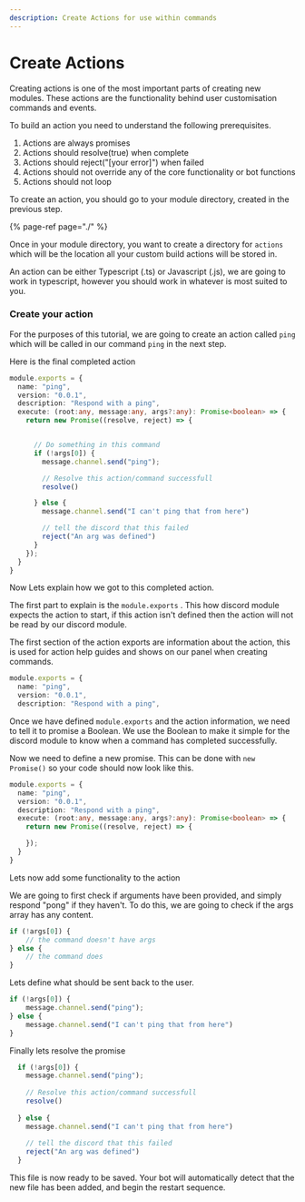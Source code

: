 ```yaml
---
description: Create Actions for use within commands
---
```


# Create Actions

Creating actions is one of the most important parts of creating new modules. These actions are the functionality behind user customisation commands and events. 

To build an action you need to understand the following prerequisites. 

1. Actions are always promises
2. Actions should resolve\(true\) when complete
3. Actions should reject\("\[your error\]"\) when failed
4. Actions should not override any of the core functionality or bot functions
5. Actions should not loop

To create an action, you should go to your module directory, created in the previous step. 

{% page-ref page="./" %}

Once in your module directory, you want to create a directory for `actions` which will be the location all your custom build actions will be stored in. 

An action can be either Typescript \(.ts\) or Javascript \(.js\), we are going to work in typescript, however you should work in whatever is most suited to you. 

### Create your action

For the purposes of this tutorial, we are going to create an action called `ping` which will be called in our command `ping` in the next step.

Here is the final completed action

```typescript
module.exports = {
  name: "ping",
  version: "0.0.1",
  description: "Respond with a ping",
  execute: (root:any, message:any, args?:any): Promise<boolean> => {
    return new Promise((resolve, reject) => {


      // Do something in this command
      if (!args[0]) {
        message.channel.send("ping");

        // Resolve this action/command successfull
        resolve()

      } else {
        message.channel.send("I can't ping that from here")

        // tell the discord that this failed
        reject("An arg was defined")
      }
    });
  }
}
```

Now Lets explain how we got to this completed action. 

The first part to explain is the `module.exports` . This how discord module expects the action to start, if this action isn't defined then the action will not be read by our discord module. 

The first section of the action exports are information about the action, this is used for action help guides and shows on our panel when creating commands. 

```typescript
module.exports = {
  name: "ping",
  version: "0.0.1",
  description: "Respond with a ping",
```

Once we have defined `module.exports`  and the action information, we need to tell it to promise a Boolean. We use the Boolean to make it simple for the discord module to know when a command has completed successfully. 

Now we need to define a new promise. This can be done with `new Promise()` so your code should now look like this. 

```typescript
module.exports = {
  name: "ping",
  version: "0.0.1",
  description: "Respond with a ping",
  execute: (root:any, message:any, args?:any): Promise<boolean> => {
    return new Promise((resolve, reject) => {

    });
  }
}
```

Lets now add some functionality to the action

We are going to first check if arguments have been provided, and simply respond "pong" if they haven't. To do this, we are going to check if the args array has any content. 

```typescript
if (!args[0]) {
    // the command doesn't have args
} else {
    // the command does
}
```

Lets define what should be sent back to the user. 

```typescript
if (!args[0]) {
    message.channel.send("ping");
} else {
    message.channel.send("I can't ping that from here")
}
```

Finally lets resolve the promise

```typescript
  if (!args[0]) {
    message.channel.send("ping");
  
    // Resolve this action/command successfull
    resolve()
  
  } else {
    message.channel.send("I can't ping that from here")
  
    // tell the discord that this failed
    reject("An arg was defined")
  }
```

This file is now ready to be saved. Your bot will automatically detect that the new file has been added, and begin the restart sequence. 

